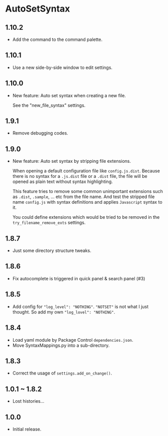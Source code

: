 # AutoSetSyntax


## 1.10.2

- Add the command to the command palette.


## 1.10.1

- Use a new side-by-side window to edit settings.


## 1.10.0

- New feature: Auto set syntax when creating a new file.

  See the "new_file_syntax" settings.


## 1.9.1

- Remove debugging codes.


## 1.9.0

- New feature: Auto set syntax by stripping file extensions.

  When opening a default configuration file like `config.js.dist`.
  Because there is no syntax for a `.js.dist` file or a `.dist` file, 
  the file will be opened as plain text without syntax highlighting.
  
  This feature tries to remove some common unimportant extensions such as `.dist`, `.sample`, ... etc
  from the file name. And test the stripped file name `config.js` with
  syntax definitions and applies `Javascript` syntax to it.
  
  You could define extensions which would be tried to be removed in the
  `try_filename_remove_exts` settings.


## 1.8.7

- Just some directory structure tweaks.


## 1.8.6

- Fix autocomplete is triggered in quick panel & search panel (#3)


## 1.8.5

- Add config for `"log_level": "NOTHING"`.
  `"NOTSET"` is not what I just thought. So add my own `"log_lovel": "NOTHING"`.


## 1.8.4

- Load yaml module by Package Control `dependencies.json`.
- Move SyntaxMappings.py into a sub-directory.


## 1.8.3

- Correct the usage of `settings.add_on_change()`.


## 1.0.1 ~ 1.8.2

- Lost histories...


## 1.0.0

- Initial release.
